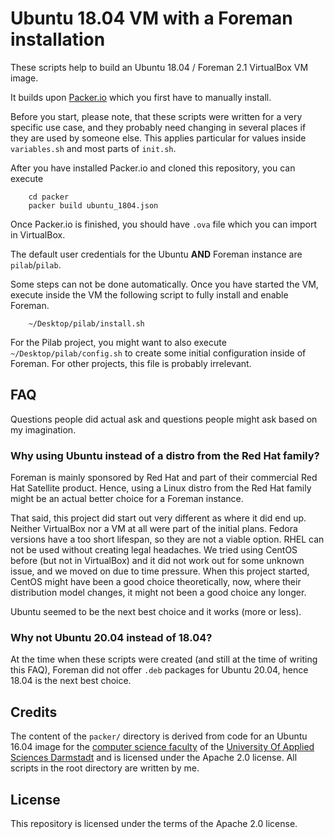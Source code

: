 # Ubuntu 18.04 VM with a Foreman installation


These scripts help to build an Ubuntu 18.04 / Foreman 2.1 VirtualBox VM image.

It builds upon [Packer.io](https://www.packer.io) which you first have to manually install.

Before you start, please note, that these scripts were written for a very specific use case, and they probably need changing in several places if they are used by someone else. This applies particular for values inside `variables.sh` and most parts of `init.sh`.

After you have installed Packer.io and cloned this repository, you can execute

```
    cd packer
    packer build ubuntu_1804.json
```

Once Packer.io is finished, you should have `.ova` file which you can import in VirtualBox.

The default user credentials for the Ubuntu **AND** Foreman instance are `pilab`/`pilab`.

Some steps can not be done automatically. Once you have started the VM, execute inside the VM the following script to fully install and enable Foreman.

```
    ~/Desktop/pilab/install.sh
```

For the Pilab project, you might want to also execute `~/Desktop/pilab/config.sh` to create some initial configuration inside of Foreman. For other projects, this file is probably irrelevant.



## FAQ

Questions people did actual ask and questions people might ask based on my imagination.

### Why using Ubuntu instead of a distro from the Red Hat family?

Foreman is mainly sponsored by Red Hat and part of their commercial Red Hat Satellite product. Hence, using a Linux distro from the Red Hat family might be an actual better choice for a Foreman instance.

That said, this project did start out very different as where it did end up. Neither VirtualBox nor a VM at all were part of the initial plans. Fedora versions have a too short lifespan, so they are not a viable option. RHEL can not be used without creating legal headaches. We tried using CentOS before (but not in VirtualBox) and it did not work out for some unknown issue, and we moved on due to time pressure. When this project started, CentOS might have been a good choice theoretically, now, where their distribution model changes, it might not been a good choice any longer.

Ubuntu seemed to be the next best choice and it works (more or less).


### Why not Ubuntu 20.04 instead of 18.04?

At the time when these scripts were created (and still at the time of writing this FAQ), Foreman did not offer `.deb` packages for Ubuntu 20.04, hence 18.04 is the next best choice.



## Credits

The content of the `packer/` directory is derived from code for an Ubuntu 16.04 image for the [computer science faculty](https://fbi.h-da.de) of the [University Of Applied Sciences Darmstadt](https://h-da.de) and is licensed under the Apache 2.0 license. All scripts in the root directory are written by me.


## License

This repository is licensed under the terms of the Apache 2.0 license.
